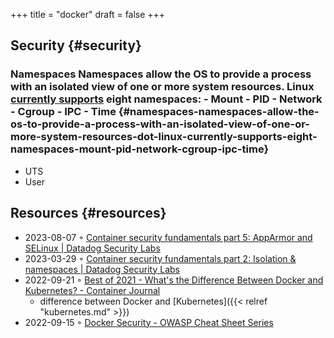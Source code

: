 +++
title = "docker"
draft = false
+++

## Security {#security}


### Namespaces Namespaces allow the OS to provide a process with an isolated view of one or more system resources. Linux [currently supports](https://man7.org/linux/man-pages/man7/namespaces.7.html) eight namespaces: - Mount - PID - Network - Cgroup - IPC - Time {#namespaces-namespaces-allow-the-os-to-provide-a-process-with-an-isolated-view-of-one-or-more-system-resources-dot-linux-currently-supports-eight-namespaces-mount-pid-network-cgroup-ipc-time}

-   UTS
-   User


## Resources {#resources}

-   2023-08-07 ◦ [Container security fundamentals part 5: AppArmor and SELinux | Datadog Security Labs](https://securitylabs.datadoghq.com/articles/container-security-fundamentals-part-5/)
-   2023-03-29 ◦ [Container security fundamentals part 2: Isolation &amp; namespaces | Datadog Security Labs](https://securitylabs.datadoghq.com/articles/container-security-fundamentals-part-2/)
-   2022-09-21 ◦ [Best of 2021 - What's the Difference Between Docker and Kubernetes? - Container Journal](https://containerjournal.com/editorial-calendar/best-of-2021/whats-the-difference-between-docker-and-kubernetes/#:~:text=The%20difference%20between%20the%20two,Kubernetes%20can%20be%20used%20independently)
    -   difference between Docker and [Kubernetes]({{< relref "kubernetes.md" >}})
-   2022-09-15 ◦ [Docker Security - OWASP Cheat Sheet Series](https://cheatsheetseries.owasp.org/cheatsheets/Docker_Security_Cheat_Sheet.html)
